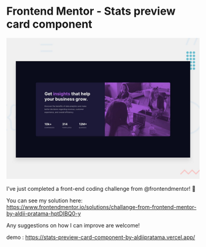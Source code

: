 # Frontend Mentor - Stats preview card component

![Design preview for the Stats preview card component coding challenge](./design/desktop-preview.jpg)

I've just completed a front-end coding challenge from @frontendmentor! 🎉

You can see my solution here: https://www.frontendmentor.io/solutions/challange-from-frontend-mentor-by-aldii-pratama-hptDIBQ0-y

Any suggestions on how I can improve are welcome!

demo : https://stats-preview-card-component-by-aldiipratama.vercel.app/
